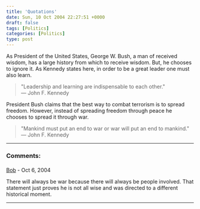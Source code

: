 ```yaml
---
title: 'Quotations'
date: Sun, 10 Oct 2004 22:27:51 +0000
draft: false
tags: [Politics]
categories: [Politics]
type: post
---
```


As President of the United States, George W. Bush, a man of received wisdom, has a large history from which to receive wisdom. But, he chooses to ignore it. As Kennedy states here, in order to be a great leader one must also learn.

> "Leadership and learning are indispensable to each other."  
> — John F. Kennedy

President Bush claims that the best way to combat terrorism is to spread freedom. However, instead of spreading freedom through peace he chooses to spread it through war.

> "Mankind must put an end to war or war will put an end to mankind."  
> — John F. Kennedy
---
### Comments:
#### 
[Bob]( "") - <time datetime="2004-10-16 20:09:11">Oct 6, 2004</time>

There will always be war because there will always be people involved. That statement just proves he is not all wise and was directed to a different historical moment.
<hr />
